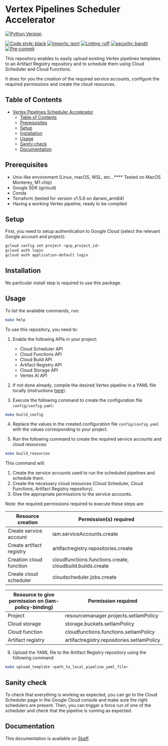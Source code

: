 # Vertex Pipelines Scheduler Accelerator

[![Python Version](https://img.shields.io/badge/python-3.8%20%7C%203.9%20%7C%203.10-blue.svg)]()

[![Code style: black](https://img.shields.io/badge/code%20style-black-000000.svg)](https://github.com/psf/black)
[![Imports: isort](https://img.shields.io/badge/%20imports-isort-%231674b1?style=flat&labelColor=ef8336)](https://pycqa.github.io/isort/)
[![Linting: ruff](https://img.shields.io/endpoint?url=https://raw.githubusercontent.com/charliermarsh/ruff/main/assets/badge/v2.json)](https://github.com/astral-sh/ruff)
[![security: bandit](https://img.shields.io/badge/security-bandit-yellow.svg)](https://github.com/PyCQA/bandit)
[![Pre-commit](https://img.shields.io/badge/pre--commit-enabled-informational?logo=pre-commit&logoColor=white)](https://github.com/artefactory-fr/scheduled-pipelines/blob/main/.pre-commit-config.yaml)

This repository enables to easily upload existing Vertex pipelines templates to an Artifact Registry repository and to schedule them using Cloud Scheduler and Cloud Functions.

It does for you the creation of the required service accounts, configure the required permissions and create the cloud resources.

## Table of Contents

- [Vertex Pipelines Scheduler Accelerator](#vertex-pipelines-scheduler-accelerator)
  - [Table of Contents](#table-of-contents)
  - [Prerequisites](#prerequisites)
  - [Setup](#setup)
  - [Installation](#installation)
  - [Usage](#usage)
  - [Sanity check](#sanity-check)
  - [Documentation](#documentation)

## Prerequisites

- Unix-like environment (Linux, macOS, WSL, etc...**** Tested on MacOS Monterey, M1 chip)
- Google SDK (gcloud)
- Conda
- Terraform (tested for version v1.5.6 on darwin_arm64)
- Having a working Vertex pipeline, ready to be compiled

## Setup

First, you need to setup authentication to Google Cloud (select the relevant Google account and project):

```bash
gcloud config set project <gcp_project_id>
gcloud auth login
gcloud auth application-default login
```

## Installation

No particular install step is required to use this package.

## Usage

To list the available commands, run:

```bash
make help
```

To use this repository, you need to:

1. Enable the following APIs in your project:
   - Cloud Scheduler API
   - Cloud Functions API
   - Cloud Build API
   - Artifact Registry API
   - Cloud Storage API
   - Vertex AI API

2. If not done already, compile the desired Vertex pipeline in a YAML file locally (instructions [here](https://cloud.google.com/vertex-ai/docs/pipelines/build-pipeline#compile_your_pipeline_into_a_yaml_file)).

3. Execute the following command to create the configuration file `config/config.yaml`:

```bash
make build_config
```

4. Replace the values in the created configuration file  `config/config.yaml` with the values corresponding to your project.

5. Run the following command to create the required service accounts and cloud resources:

```bash
make build_resources
```

This command will:

1. Create the service accounts used to run the scheduled pipelines and schedule them.
2. Create the necessary cloud resources (Cloud Scheduler, Cloud Functions, Artifact Registry repository).
3. Give the appropriate permissions to the service accounts.

Note: the required permissions required to execute these steps are:

| Resource creation        | Permission(s) required                                    |
| ------------------------ | --------------------------------------------------------- |
| Create service account   | iam.serviceAccounts.create                                |
| Create artifact registry | artifactregistry.repositories.create                      |
| Creation cloud function  | cloudfunctions.functions.create, cloudbuild.builds.create |
| Create cloud scheduler   | cloudscheduler.jobs.create                                |

| Resource to give permission on (iam-policy-binding) | Permission required                        |
| ----------------- | ------------------------------------------ |
| Project           | resourcemanager.projects.setIamPolicy      |
| Cloud storage     | storage.buckets.setIamPolicy               |
| Cloud function    | cloudfunctions.functions.setIamPolicy      |
| Artifact registry | artifactregistry.repositories.setIamPolicy |


6. Upload the YAML file to the Artifact Registry repository using the following command:

```bash
make upload_template <path_to_local_pipeline_yaml_file>
```

## Sanity check

To check that everything is working as expected, you can go to the Cloud Scheduler page in the Google Cloud console and make sure the right schedulers are present.
Then, you can trigger a force run of one of the scheduler and check that the pipeline is running as expected.

## Documentation

This documentation is available on [Skaff](https://artefact.roadie.so/docs/default/Component/scheduled-pipelines).
